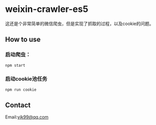 # weixin-crawler-es5

这还是个非常简单的微信爬虫，但是实现了抓取的过程，以及cookie的问题。

## How to use

### 启动爬虫：
```js
npm start
```

### 启动cookie池任务

```js
npm run cookie
```

## Contact

Email:yjk99@qq.com
